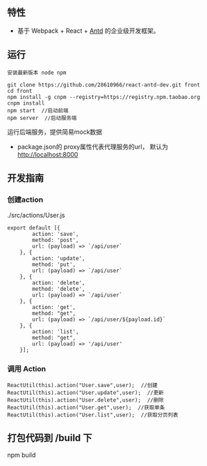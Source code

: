 
## 特性

- 基于 Webpack + React + [Antd](https://github.com/antd) 的企业级开发框架。

## 运行
```
安装最新版本 node npm

git clone https://github.com/28610966/react-antd-dev.git front
cd front
npm install -g cnpm --registry=https://registry.npm.taobao.org
cnpm install
npm start  //启动前端
npm server  //启动服务端
```
运行后端服务，提供简易mock数据
- package.json的 proxy属性代表代理服务的url， 默认为 [http://localhost:8000](http://localhost:8000)

## 开发指南

### 创建action
./src/actions/User.js
```
export default [{
        action: 'save',
        method: 'post',
        url: (payload) => `/api/user`
    }, {
        action: 'update',
        method: 'put',
        url: (payload) => `/api/user`
    }, {
        action: 'delete',
        method: 'delete',
        url: (payload) => `/api/user`
    }, {
        action: 'get',
        method: "get",
        url: (payload) => `/api/user/${payload.id}`
    }, {
        action: 'list',
        method: "get",
        url: (payload) => '/api/user'
    }];
```
### 调用 Action
```
ReactUtil(this).action("User.save",user);  //创建
ReactUtil(this).action("User.update",user);  //更新
ReactUtil(this).action("User.delete",user);  //删除
ReactUtil(this).action("User.get",user);  //获取单条
ReactUtil(this).action("User.list",user);  //获取分页列表
```

## 打包代码到 /build 下
  npm build